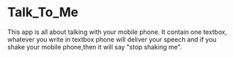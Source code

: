 # Talk_To_Me
This app is all about talking with your mobile phone. It contain one textbox, whatever you write in textbox phone will deliver your speech and if you shake your mobile phone,then it will say "stop shaking me".
